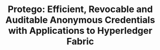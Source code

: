 ---
layout: post
year: 2022
title: "Protego: Efficient, Revocable and Auditable Anonymous Credentials with Applications to Hyperledger Fabric"
authors: Aisling Connolly, Jerome Deschamps, Pascal Lafourcade, Octavio Perez Kempner
venue: "23rd International Conference on Cryptology in India - INDOCRYPT 2022"
pdf: https://eprint.iacr.org/2022/661.pdf
web: https://www.tcgcrest.org/indocrypt-2022/
bib: 
github: 
talk: 
pub: 
---